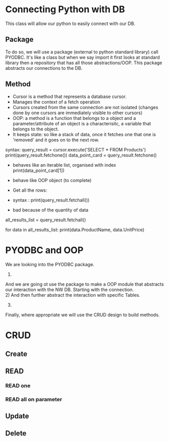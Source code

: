 # Connecting Python with DB

This class will allow our python to easily connect with our DB.

## Package
To do so, we will use a package (external to python standard library) call PYODBC.
It's like a class but when we say import it first looks at standard library then a repository that has all those abstractions/OOP.
This package abstracts our connections to the DB.

## Method
- Cursor is a method that represents a database cursor. 
- Manages the context of a fetch operation 
- Cursors created from the same connection are not isolated (changes done by one cursors are immediately visible to other cursors)
- OOP: a method is a function that belongs to a object and a parameter/attribute of an object is a characterisitc, a variable that belongs to the object.
- It keeps state: so like a stack of data, once it fetches one that one is 'removed' and it goes on to the next row.

syntax: 
query_result = cursor.execute('SELECT * FROM Products')
print(query_result.fetchone())
data_point_card = query_result.fetchone()
- behaves like an iterable list, organised with index
print(data_point_card[1])
- behave like OOP object (to complete)

- Get all the rows:
- syntax : print(query_result.fetchall())
- bad because of the quantity of data

all_results_list = query_result.fetchall()

for data in all_results_list:
    print(data.ProductName, data.UnitPrice)

# PYODBC and OOP

We are looking into the PYODBC package. 

1)
And we are going ot use the package to make a OOP module that abstracts our interaction with the NW DB. Starting with the connection.  
2)
And then further abstract the interaction with specific Tables. 

3)
Finally, where appropriate we will use the CRUD design to build methods. 

# CRUD
## Create
## READ
### READ one
### READ all on parameter
## Update
## Delete

    
